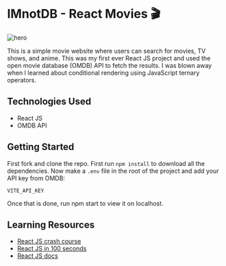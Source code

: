 # IMnotDB - React Movies 🎬

![hero](https://github.com/anav5704/Movie-React/blob/main/docs/imnotdb.png)

This is a simple movie website where users can search for movies, TV shows, and anime. This was my first ever React JS project and used the open movie database  (OMDB) API to fetch the results. I was blown away when I learned about conditional rendering using JavaScript ternary operators.

## Technologies Used

- React JS
- OMDB API

## Getting Started

First fork and clone the repo. First run ```npm install``` to download all the dependencies. Now make a ```.env``` file in the root of the project and add your API key from OMDB:

```
VITE_API_KEY
```

Once that is done, run npm start to view it on localhost.

## Learning Resources

- [React JS crash course](https://www.youtube.com/watch?v=b9eMGE7QtTk)
- [React JS in 100 seconds](https://www.youtube.com/watch?v=HyWYpM_S-2c)
- [React JS docs](https://react.dev/)
